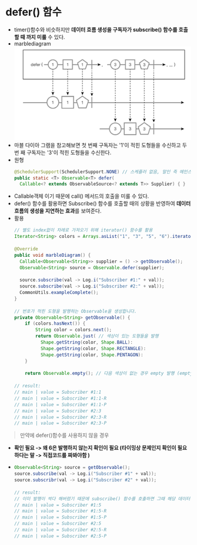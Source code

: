 defer() 함수
===
* timer()함수와 비슷하지만 **데이터 흐름 생성을 구독자가 subscribe() 함수를 호출할 때 까지 미룰** 수 있다.
* marblediagram
  ![](img/marblediagram_defer.png)
* 마블 다이아 그램을 참고해보면 첫 번째 구독자는 '1'이 적힌 도형들을 수신하고 두번 째 구독자는 '3'이 적힌 도형들을 수신한다.
* 원형
  ```java
  @SchedulerSupport(SchedulerSupport.NONE) // 스케쥴러 없음, 말인 즉 메인스레드에서 실행된다.
  public static <T> Observable<T> defer(
    Callable<? extends ObservableSource<? extends T>> Supplier) { }
* Callable객체 이기 때문에 call() 메서드의 호출을 미룰 수 있다.
* defer() 함수를 활용하면 Subscribe() 함수를 호출할 때의 상황을 반영하여 **데이터 흐름의 생성을 지연하는 효과**를 보여준다.
* 활용
  ```java
  // 별도 index없이 차례로 가져오기 위해 iterator() 함수를 활용
  Iterator<String> colors = Arrays.asList("1", "3", "5", "6").iterator();
  
  @Override
  public void marbleDiagram() {
    Callable<Observable<String>> supplier = () -> getObservable();
    Observable<String> source = Observable.defer(supplier);
  
    source.subscribe(val -> Log.i("Subscriber #1:" + val));
    source.subscribe(val -> Log.i("Subscriber #2:" + val));
    CommonUtils.exampleComplete();
  }
  
  // 번호가 적힌 도형을 발행하는 Observable을 생성합니다.
  private Observable<String> getObservable() {
      if (colors.hasNext()) {
          String color = colors.next();
          return Observable.just( // 색상이 있는 도형들을 발행
            Shape.getString(color, Shape.BALL):
            Shape.getString(color, Shape.RECTANGLE):
            Shape.getString(color, Shape.PENTAGON):
      }
      
      return Observable.empty(); // 다음 색상이 없는 경우 empty 발행 (empty: 아무런 아이템을 발행하지 않고, 완료를 발행하는 Observable을 생성) 
  
  // result:
  // main | value = Subscriber #1:1
  // main | value = Subscriber #1:1-R
  // main | value = Subscriber #1:1-P
  // main | value = Subscriber #2:3
  // main | value = Subscriber #2:3-R
  // main | value = Subscriber #2:3-P
  
> 만약에 defer()함수를 사용하지 않을 경우
* **확인 필요 -> 왜 6은 발행하지 않는지 확인이 필요 (타이밍상 문제인지 확인이 필요하다는 말 -> 직접코드를 짜봐야함 )**
* ```java
  Observable<String> source = getObservable();
  source.subscribe(val -> Log.i("Subscriber #1" + val));
  source.subscribr(val -> Log.i("Subscriber #2" + val));

  // result:  
  // 이미 발행이 싹다 해버렸기 때문에 subscribe() 함수를 호출하면 그때 해당 데이터 흐름을 그대로 발행한다.
  // main | value = Subscriber #1:5
  // main | value = Subscriber #1:5-R
  // main | value = Subscriber #1:5-P
  // main | value = Subscriber #2:5
  // main | value = Subscriber #2:5-R
  // main | value = Subscriber #2:5-P
  
